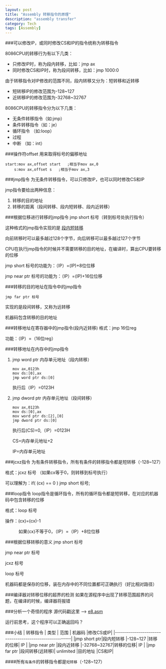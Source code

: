 ```yaml
---
layout: post
title: "Assembly 转移指令的原理"
description: "assembly transfer"
category: Tech
tags: [Assembly]
---
```



###可以修改IP，或同时修改CS和IP的指令统称为转移指令

8086CPU的转移行为有以下几类：

* 只修改IP时，称为段内转移，比如：jmp ax
* 同时修改CS和IP时，称为段间转移，比如：jmp 1000:0

由于转移指令对IP修改的范围不同，段内转移又分为：短转移和近转移

* <span id="short">短转移</span>IP的修改范围为-128~127
* <span id="long">近转移</span>IP的修改范围为-32768~32767

8086CPU的转移指令分为以下几类：

* 无条件转移指令（如:jmp）
* 条件转移指令（如：je）
* 循环指令 （如:loop）
* 过程
* 中断	（如：int）

###操作符offset
用来取得标号的偏移地址

```
start:mov ax,offset start	;相当于mov ax,0
	s:mov ax,offset s	;相当于mov ax,3
```
###jmp指令
为无条件转移指令，可以只修改IP，也可以同时修改CS和IP

jmp指令要给出两种信息：

1. 转移的目的地址
2. 转移的距离（段间转移、段内短转移、段内近转移）

###根据位移进行转移的jmp指令
jmp short 标号（转到标号处执行指令）

这种格式的jmp指令实现的是 [段内短转移](#short)

向前转移时可以最多越过128个字节，向后转移可以最多越过127个字节

CPU在执行jmp指令的时候并不需要转移的目的地址，在编译时，算出CPU要转移的位移

jmp short 标号的功能为：（IP）=(IP)+8位位移

jmp near ptr 标号的功能为：（IP）=(IP)+16位位移

###转移的目的地址在指令中的jmp指令
```
jmp far ptr 标号
```
实现的是段间转移，又称为远转移

机器码包含转移的目的地址

###转移地址在寄存器中的jmp指令(段内近转移)
格式：jmp 16位reg

功能：（IP）=（16位reg）

###转移地址在内存中的jmp指令
1. jmp word ptr 内存单元地址（段内转移）
	
	```
	mov ax,0123h
	mov ds:[0],ax
	jmp word ptr ds:[0]
	```
	执行后（IP）=0123H
	
2. jmp dword ptr 内存单元地址（段间转移）
	
	```
	mov ax,0123h
	mov ds:[0],ax
	mov word ptr ds:[2],[0]
	jmp dword ptr ds:[0]
	```
	执行后(CS)=0,（IP）=0123H
	
	CS=内存单元地址+2
	
	IP=内存单元地址
	
###jcxz指令
为有条件转移指令，所有有条件的转移指令都是短转移（-128~127）

格式：jcxz 标号 （如果cx等于0，则转移到标号执行）

可以理解为：if( (cx) == 0 ) jmp short 标号;

###loop指令
loop指令是循环指令，所有的循环指令都是短转移，在对应的机器码中包含转移的位移

格式：loop 标号 

操作：(cx)=(cx)-1
	  
&nbsp;&nbsp;&nbsp;&nbsp;&nbsp;&nbsp;&nbsp;&nbsp;&nbsp;&nbsp;&nbsp;如果(cx)不等于0，（IP）=（IP）+8位位移

###根据位移转移的意义
jmp short 标号

jmp near ptr 标号

jcxz 标号

loop 标号

机器码都是保存的位移，装在内存中的不同位置都可正确执行（好比相对路径）

###编译器对转移位移的超界的检测
如果在源程序中出现了转移范围超界的问题，在编译的时候，编译器将报错

###分析一个奇怪的程序
源代码戳这里 --> [e8.asm](https://github.com/kennedy-han/myAsmCode/blob/master/chapter9_transfer/e8.asm)

运行前思考，这个程序可以正确返回吗？

###小结
|    转移指令   |  类型       |   范围   |  机器码  |修改CS或IP|
|--------------------------------------------------------|
|jmp short ptr|段内短转移     |-128~127    |转移的位移| IP  |
|jmp near ptr |段内近转移     |-32768~32767|转移的位移| IP  |
|jmp far ptr  |段间转移(远转移)| unlimited |目的地址  |CS和IP|

####所有`有条件`的转移指令都是`短转移`（-128~127）